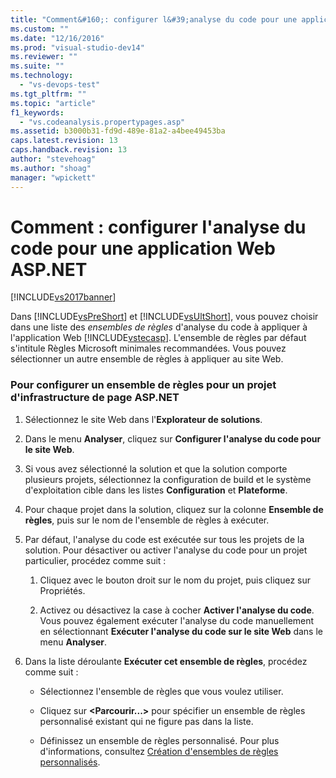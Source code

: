 ```yaml
---
title: "Comment&#160;: configurer l&#39;analyse du code pour une application Web ASP.NET | Microsoft Docs"
ms.custom: ""
ms.date: "12/16/2016"
ms.prod: "visual-studio-dev14"
ms.reviewer: ""
ms.suite: ""
ms.technology: 
  - "vs-devops-test"
ms.tgt_pltfrm: ""
ms.topic: "article"
f1_keywords: 
  - "vs.codeanalysis.propertypages.asp"
ms.assetid: b3000b31-fd9d-489e-81a2-a4bee49453ba
caps.latest.revision: 13
caps.handback.revision: 13
author: "stevehoag"
ms.author: "shoag"
manager: "wpickett"
---
```

# Comment&#160;: configurer l&#39;analyse du code pour une application Web ASP.NET
[!INCLUDE[vs2017banner](../code-quality/includes/vs2017banner.md)]

Dans [!INCLUDE[vsPreShort](../code-quality/includes/vspreshort_md.md)] et [!INCLUDE[vsUltShort](../code-quality/includes/vsultshort_md.md)], vous pouvez choisir dans une liste des *ensembles de règles* d'analyse du code à appliquer à l'application Web [!INCLUDE[vstecasp](../code-quality/includes/vstecasp_md.md)].  L'ensemble de règles par défaut s'intitule Règles Microsoft minimales recommandées.  Vous pouvez sélectionner un autre ensemble de règles à appliquer au site Web.  
  
### Pour configurer un ensemble de règles pour un projet d'infrastructure de page ASP.NET  
  
1.  Sélectionnez le site Web dans l'**Explorateur de solutions**.  
  
2.  Dans le menu **Analyser**, cliquez sur **Configurer l'analyse du code pour le site Web**.  
  
3.  Si vous avez sélectionné la solution et que la solution comporte plusieurs projets, sélectionnez la configuration de build et le système d'exploitation cible dans les listes **Configuration** et **Plateforme**.  
  
4.  Pour chaque projet dans la solution, cliquez sur la colonne **Ensemble de règles**, puis sur le nom de l'ensemble de règles à exécuter.  
  
5.  Par défaut, l'analyse du code est exécutée sur tous les projets de la solution.  Pour désactiver ou activer l'analyse du code pour un projet particulier, procédez comme suit :  
  
    1.  Cliquez avec le bouton droit sur le nom du projet, puis cliquez sur Propriétés.  
  
    2.  Activez ou désactivez la case à cocher **Activer l'analyse du code**.  Vous pouvez également exécuter l'analyse du code manuellement en sélectionnant **Exécuter l'analyse du code sur le site Web** dans le menu **Analyser**.  
  
6.  Dans la liste déroulante **Exécuter cet ensemble de règles**, procédez comme suit :  
  
    -   Sélectionnez l'ensemble de règles que vous voulez utiliser.  
  
    -   Cliquez sur **\<Parcourir...\>** pour spécifier un ensemble de règles personnalisé existant qui ne figure pas dans la liste.  
  
    -   Définissez un ensemble de règles personnalisé.  Pour plus d'informations, consultez [Création d'ensembles de règles personnalisés](../code-quality/creating-custom-code-analysis-rule-sets.md).